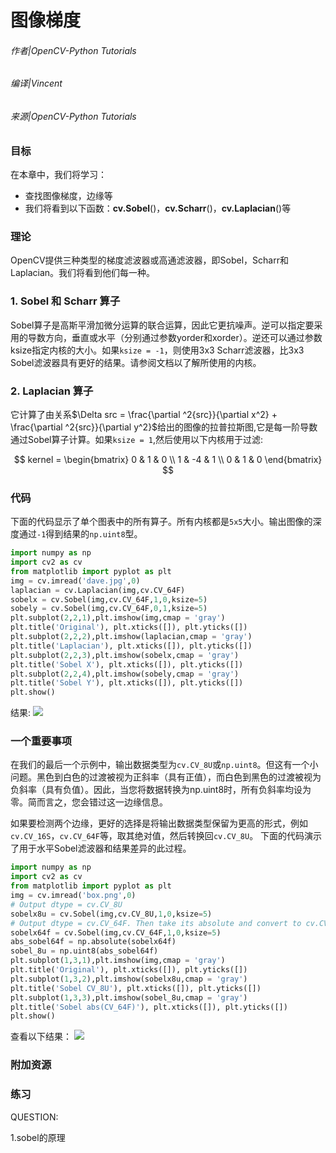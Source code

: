 # 图像梯度

###### 作者|OpenCV-Python Tutorials
###### 编译|Vincent
###### 来源|OpenCV-Python Tutorials  

### 目标

在本章中，我们将学习：
- 查找图像梯度，边缘等
- 我们将看到以下函数：**cv.Sobel**()，**cv.Scharr**()，**cv.Laplacian**()等

### 理论

OpenCV提供三种类型的梯度滤波器或高通滤波器，即Sobel，Scharr和Laplacian。我们将看到他们每一种。

### 1. Sobel 和 Scharr 算子

Sobel算子是高斯平滑加微分运算的联合运算，因此它更抗噪声。逆可以指定要采用的导数方向，垂直或水平（分别通过参数yorder和xorder）。逆还可以通过参数ksize指定内核的大小。如果`ksize = -1`，则使用3x3 Scharr滤波器，比3x3 Sobel滤波器具有更好的结果。请参阅文档以了解所使用的内核。

### 2. Laplacian 算子

它计算了由关系$\Delta src = \frac{\partial ^2{src}}{\partial x^2} + \frac{\partial ^2{src}}{\partial y^2}$给出的图像的拉普拉斯图,它是每一阶导数通过Sobel算子计算。如果`ksize = 1`,然后使用以下内核用于过滤:

$$
kernel = \begin{bmatrix} 0 & 1 & 0 \\ 1 & -4 & 1 \\ 0 & 1 & 0 \end{bmatrix}
$$

### 代码

下面的代码显示了单个图表中的所有算子。所有内核都是`5x5`大小。输出图像的深度通过`-1`得到结果的`np.uint8`型。

```python
import numpy as np
import cv2 as cv
from matplotlib import pyplot as plt
img = cv.imread('dave.jpg',0)
laplacian = cv.Laplacian(img,cv.CV_64F)
sobelx = cv.Sobel(img,cv.CV_64F,1,0,ksize=5)
sobely = cv.Sobel(img,cv.CV_64F,0,1,ksize=5)
plt.subplot(2,2,1),plt.imshow(img,cmap = 'gray')
plt.title('Original'), plt.xticks([]), plt.yticks([])
plt.subplot(2,2,2),plt.imshow(laplacian,cmap = 'gray')
plt.title('Laplacian'), plt.xticks([]), plt.yticks([])
plt.subplot(2,2,3),plt.imshow(sobelx,cmap = 'gray')
plt.title('Sobel X'), plt.xticks([]), plt.yticks([])
plt.subplot(2,2,4),plt.imshow(sobely,cmap = 'gray')
plt.title('Sobel Y'), plt.xticks([]), plt.yticks([])
plt.show()
```

结果:
![](http://qiniu.aihubs.net/gradients.jpg)

### 一个重要事项

在我们的最后一个示例中，输出数据类型为`cv.CV_8U`或`np.uint8`。但这有一个小问题。黑色到白色的过渡被视为正斜率（具有正值），而白色到黑色的过渡被视为负斜率（具有负值）。因此，当您将数据转换为np.uint8时，所有负斜率均​​设为零。简而言之，您会错过这一边缘信息。

如果要检测两个边缘，更好的选择是将输出数据类型保留为更高的形式，例如`cv.CV_16S`，`cv.CV_64F`等，取其绝对值，然后转换回`cv.CV_8U`。
下面的代码演示了用于水平Sobel滤波器和结果差异的此过程。

```python
import numpy as np
import cv2 as cv
from matplotlib import pyplot as plt
img = cv.imread('box.png',0)
# Output dtype = cv.CV_8U
sobelx8u = cv.Sobel(img,cv.CV_8U,1,0,ksize=5)
# Output dtype = cv.CV_64F. Then take its absolute and convert to cv.CV_8U
sobelx64f = cv.Sobel(img,cv.CV_64F,1,0,ksize=5)
abs_sobel64f = np.absolute(sobelx64f)
sobel_8u = np.uint8(abs_sobel64f)
plt.subplot(1,3,1),plt.imshow(img,cmap = 'gray')
plt.title('Original'), plt.xticks([]), plt.yticks([])
plt.subplot(1,3,2),plt.imshow(sobelx8u,cmap = 'gray')
plt.title('Sobel CV_8U'), plt.xticks([]), plt.yticks([])
plt.subplot(1,3,3),plt.imshow(sobel_8u,cmap = 'gray')
plt.title('Sobel abs(CV_64F)'), plt.xticks([]), plt.yticks([])
plt.show()
```

查看以下结果：
![](http://qiniu.aihubs.net/double_edge.jpg)

### 附加资源

### 练习


QUESTION:

1.sobel的原理
